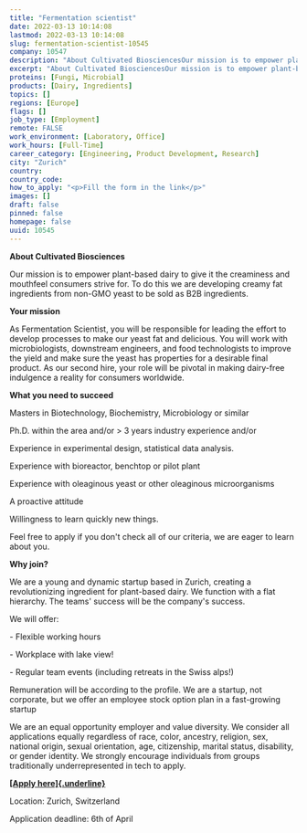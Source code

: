 ```yaml
---
title: "Fermentation scientist"
date: 2022-03-13 10:14:08
lastmod: 2022-03-13 10:14:08
slug: fermentation-scientist-10545
company: 10547
description: "About Cultivated BiosciencesOur mission is to empower plant-based dairy to give it the creaminess and mouthfeel consumers strive for. To do this we are developing creamy fat ingredients from non-GMO yeast to be sold as B2B ingredients.Your mission"
excerpt: "About Cultivated BiosciencesOur mission is to empower plant-based dairy to give it the creaminess and mouthfeel consumers strive for. To do this we are developing creamy fat ingredients from non-GMO yeast to be sold as B2B ingredients.Your mission"
proteins: [Fungi, Microbial]
products: [Dairy, Ingredients]
topics: []
regions: [Europe]
flags: []
job_type: [Employment]
remote: FALSE
work_environment: [Laboratory, Office]
work_hours: [Full-Time]
career_category: [Engineering, Product Development, Research]
city: "Zurich"
country: 
country_code: 
how_to_apply: "<p>Fill the form in the link</p>"
images: []
draft: false
pinned: false
homepage: false
uuid: 10545
---
```

**About Cultivated Biosciences**

Our mission is to empower plant-based dairy to give it the creaminess
and mouthfeel consumers strive for. To do this we are developing creamy
fat ingredients from non-GMO yeast to be sold as B2B ingredients.

**Your mission**

As Fermentation Scientist, you will be responsible for leading the
effort to develop processes to make our yeast fat and delicious. You
will work with microbiologists, downstream engineers, and food
technologists to improve the yield and make sure the yeast has
properties for a desirable final product. As our second hire, your role
will be pivotal in making dairy-free indulgence a reality for consumers
worldwide.

**What you need to succeed**

Masters in Biotechnology, Biochemistry, Microbiology or similar

Ph.D. within the area and/or \> 3 years industry experience and/or 

Experience in experimental design, statistical data analysis.

Experience with bioreactor, benchtop or pilot plant

Experience with oleaginous yeast or other oleaginous microorganisms

A proactive attitude

Willingness to learn quickly new things. 

Feel free to apply if you don\'t check all of our criteria, we are eager
to learn about you.

**Why join?**

We are a young and dynamic startup based in Zurich, creating a
revolutionizing ingredient for plant-based dairy. We function with a
flat hierarchy. The teams' success will be the company's success. 

We will offer:

\- Flexible working hours

\- Workplace with lake view!

\- Regular team events (including retreats in the Swiss alps!)

Remuneration will be according to the profile. We are a startup, not
corporate, but we offer an employee stock option plan in a fast-growing
startup

We are an equal opportunity employer and value diversity. We consider
all applications equally regardless of race, color, ancestry, religion,
sex, national origin, sexual orientation, age, citizenship, marital
status, disability, or gender identity. We strongly encourage
individuals from groups traditionally underrepresented in tech to apply.

[**[Apply here]{.underline}**](https://forms.gle/sPyaqy3aMRJE83Kh7)

Location: Zurich, Switzerland

Application deadline: 6th of April
